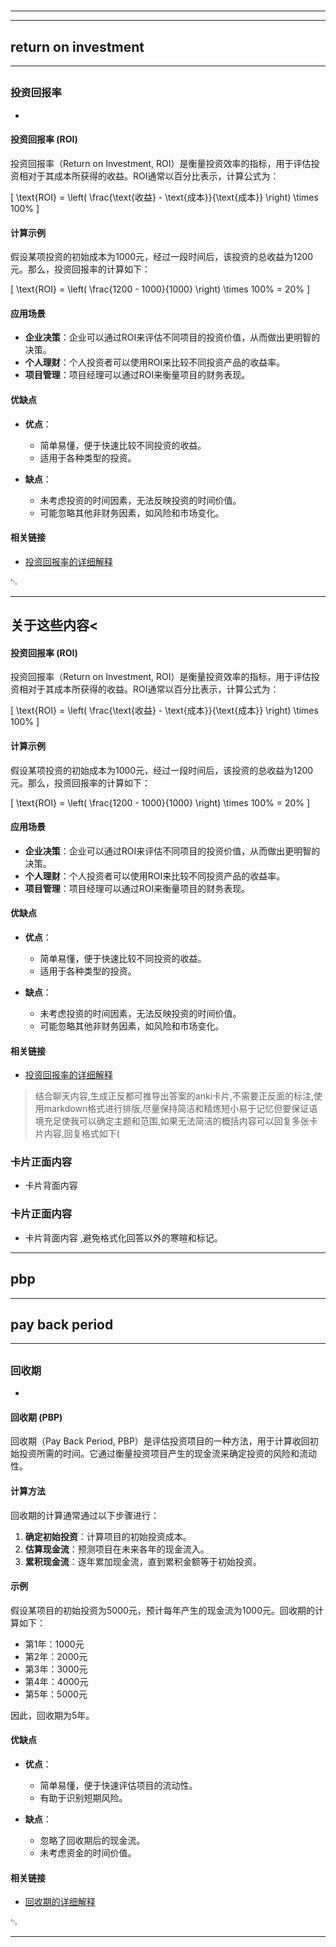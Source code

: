 # 
___
___
## return on investment
___
## 
### 投资回报率
- 

#### 投资回报率 (ROI)

投资回报率（Return on Investment, ROI）是衡量投资效率的指标，用于评估投资相对于其成本所获得的收益。ROI通常以百分比表示，计算公式为：

\[ \text{ROI} = \left( \frac{\text{收益} - \text{成本}}{\text{成本}} \right) \times 100\% \]

#### 计算示例

假设某项投资的初始成本为1000元，经过一段时间后，该投资的总收益为1200元。那么，投资回报率的计算如下：

\[ \text{ROI} = \left( \frac{1200 - 1000}{1000} \right) \times 100\% = 20\% \]

#### 应用场景

- **企业决策**：企业可以通过ROI来评估不同项目的投资价值，从而做出更明智的决策。
- **个人理财**：个人投资者可以使用ROI来比较不同投资产品的收益率。
- **项目管理**：项目经理可以通过ROI来衡量项目的财务表现。

#### 优缺点

- **优点**：
  - 简单易懂，便于快速比较不同投资的收益。
  - 适用于各种类型的投资。

- **缺点**：
  - 未考虑投资的时间因素，无法反映投资的时间价值。
  - 可能忽略其他非财务因素，如风险和市场变化。

#### 相关链接

- [投资回报率的详细解释](https://www.investopedia.com/terms/r/returnoninvestment.asp)

␃
___
## 关于这些内容<

#### 投资回报率 (ROI)

投资回报率（Return on Investment, ROI）是衡量投资效率的指标，用于评估投资相对于其成本所获得的收益。ROI通常以百分比表示，计算公式为：

\[ \text{ROI} = \left( \frac{\text{收益} - \text{成本}}{\text{成本}} \right) \times 100\% \]

#### 计算示例

假设某项投资的初始成本为1000元，经过一段时间后，该投资的总收益为1200元。那么，投资回报率的计算如下：

\[ \text{ROI} = \left( \frac{1200 - 1000}{1000} \right) \times 100\% = 20\% \]

#### 应用场景

- **企业决策**：企业可以通过ROI来评估不同项目的投资价值，从而做出更明智的决策。
- **个人理财**：个人投资者可以使用ROI来比较不同投资产品的收益率。
- **项目管理**：项目经理可以通过ROI来衡量项目的财务表现。

#### 优缺点

- **优点**：
  - 简单易懂，便于快速比较不同投资的收益。
  - 适用于各种类型的投资。

- **缺点**：
  - 未考虑投资的时间因素，无法反映投资的时间价值。
  - 可能忽略其他非财务因素，如风险和市场变化。

#### 相关链接

- [投资回报率的详细解释](https://www.investopedia.com/terms/r/returnoninvestment.asp)

>结合聊天内容,生成正反都可推导出答案的anki卡片,不需要正反面的标注,使用markdown格式进行排版,尽量保持简洁和精炼短小易于记忆但要保证语境充足使我可以确定主题和范围,如果无法简洁的概括内容可以回复多张卡片内容,回复格式如下(
###  卡片正面内容
- 卡片背面内容   
###  卡片正面内容
- 卡片背面内容  ,避免格式化回答以外的寒暄和标记。
___
## pbp
___
## pay back period
___
## 
### 回收期
- 

#### 回收期 (PBP)

回收期（Pay Back Period, PBP）是评估投资项目的一种方法，用于计算收回初始投资所需的时间。它通过衡量投资项目产生的现金流来确定投资的风险和流动性。

#### 计算方法

回收期的计算通常通过以下步骤进行：

1. **确定初始投资**：计算项目的初始投资成本。
2. **估算现金流**：预测项目在未来各年的现金流入。
3. **累积现金流**：逐年累加现金流，直到累积金额等于初始投资。

#### 示例

假设某项目的初始投资为5000元，预计每年产生的现金流为1000元。回收期的计算如下：

- 第1年：1000元
- 第2年：2000元
- 第3年：3000元
- 第4年：4000元
- 第5年：5000元

因此，回收期为5年。

#### 优缺点

- **优点**：
  - 简单易懂，便于快速评估项目的流动性。
  - 有助于识别短期风险。

- **缺点**：
  - 忽略了回收期后的现金流。
  - 未考虑资金的时间价值。

#### 相关链接

- [回收期的详细解释](https://www.investopedia.com/terms/p/paybackperiod.asp)

␃
___
